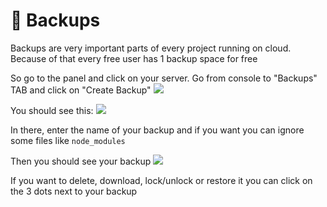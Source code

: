 # 📼 Backups
Backups are very important parts of every project running on cloud. Because of that every free user has 1 backup space for free

So go to the panel and click on your server. 
Go from console to "Backups" TAB and click on "Create Backup"
![](https://cdn.discordapp.com/attachments/911733230795911230/911740427911172157/unknown.png)

You should see this:
![](https://cdn.discordapp.com/attachments/911733230795911230/911743390281003009/chrome_IttR9E6vzU.png)

In there, enter the name of your backup and if you want you can ignore some files like `node_modules` 

Then you should see your backup
![](https://cdn.discordapp.com/attachments/911733230795911230/911743886475558942/chrome_Hkikxjvdil.png)

If you want to delete, download, lock/unlock or restore it you can click on the 3 dots next to your backup

